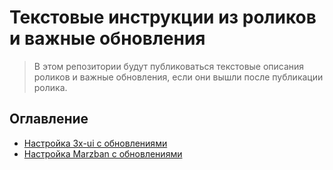 # Текстовые инструкции из роликов и важные обновления
> В этом репозитории будут публиковаться текстовые описания роликов и важные обновления, если они вышли после публикации ролика. 
## Оглавление

- [Настройка 3x-ui с обновлениями](https://github.com/piterbumbok/youtube-marban/blob/main/3x-ui-settings.md) 
- [Настройка Marzban с обновлениями](https://github.com/piterbumbok/youtube-marban/blob/main/marzban-settings.md)
